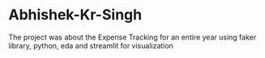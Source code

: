 # Abhishek-Kr-Singh
The project was about the Expense Tracking for an entire year using faker library, python, eda and streamlit for visualization
